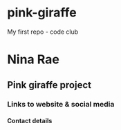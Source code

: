 # pink-giraffe
My first repo - code club



# Nina Rae

## Pink giraffe project

### Links to website & social media

#### Contact details
